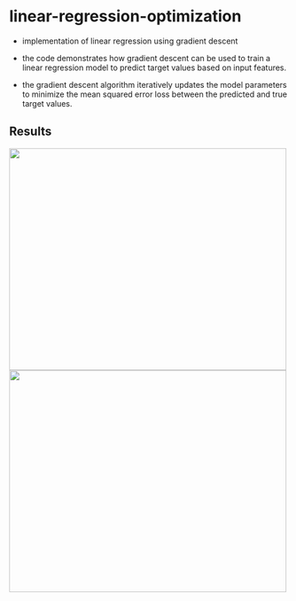 # linear-regression-optimization
- implementation of linear regression using gradient descent

- the code demonstrates how gradient descent can be used to train a linear regression model to predict target values based on input features.
- the gradient descent algorithm iteratively updates the model parameters to minimize the mean squared error loss between the predicted and true target values.

## Results 
<img src="https://github.com/maya-he/linear-regression-optimization/assets/161054143/9145470d-c129-4c71-939c-410d271703e8" height=400 width=500 >
<img src="https://github.com/maya-he/linear-regression-optimization/assets/161054143/112525a5-1893-4045-a791-3f696eb35e44" height=400 width=500 >

